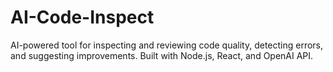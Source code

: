 # AI-Code-Inspect
AI-powered tool for inspecting and reviewing code quality, detecting errors, and suggesting improvements. Built with Node.js, React, and OpenAI API.
